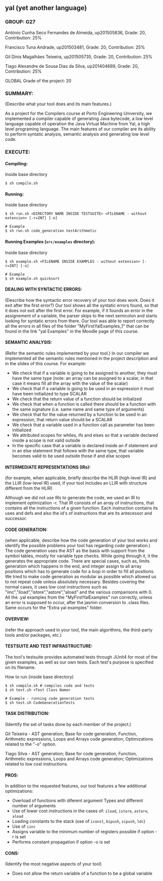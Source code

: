 ## yal (yet another language)

### GROUP: G27

António Cunha Seco Fernandes de Almeida, up201505836, Grade: 20, Contribution: 25%

Francisco Tuna Andrade, up201503481, Grade: 20, Contribution: 25%
  
Gil Dinis Magalhães Teixeira, up201505735, Grade: 20, Contribution: 25%

Tiago Alexandre de Sousa Dias da Silva, up201404689, Grade: 20, Contribution: 25%

GLOBAL Grade of the project: 20

### SUMMARY: 
(Describe what your tool does and its main features.)

As a project for the Compilers course at Porto Engineering University, we implemented a compiler capable of generating Java bytecode, a low level language capable of operation the Java Virtual Machine from Yal, a high level programing language. The main features of our compiler are its ability to perform syntatic analysis, semantic analysis and generating low level code.

### EXECUTE: 

#### Compiling:
Inside base directory
```
$ sh compile.sh
```

#### Running:
Inside base directory
```
$ sh run.sh <DIRECTORY NAME INSIDE TESTSUITE> <FILENAME - without extension> [-r=INT] [-o]

# Example
$ sh run.sh code_generation testArithmetic
```

#### Running Examples (`src/examples` directory):
Inside base directory
```
$ sh example.sh <FILENAME INSIDE EXAMPLES - without extension> [-r=INT] [-o]

# Example
$ sh example.sh quicksort
```

#### DEALING WITH SYNTACTIC ERRORS: 
(Describe how the syntactic error recovery of your tool does work. Does it exit after the first error?)
Our tool shows all the syntatic errors found, so that it does not exit after the first error. For example, if it founds an error in the assignement of a variable, the parser skips to the next semicolon and starts looking for syntatic errors from there. Our tool was able to report correctly all the errors in all files of the folder "MyFirstYalExamples_1" that can be found in the link "yal Examples" in the Moodle page of this course.

 

#### SEMANTIC ANALYSIS: 
(Refer the semantic rules implemented by your tool.)
In our compiler we implemented all the semantic rules mentioned in the project description and in the slides of this course. For example:
- We check that if a variable is going to be assigned to another, they must have the same type (note: an array can be assigned to a scalar, in that case it means fill all the array with the value of the scalar)
- We check that if a variable is going to be used in an expression it must have been initialized to type SCALAR
- We check that the return value of a function should be initialized
- We check that when a function is called there should be a function with the same signature (i.e. same name and same type of arguments)
- We check that for the value returned by a function to be used in an expression, that return value should be a SCALAR 
- We check that a variable used in a function call as parameter has been initialized
- We attributed scopes for whiles, ifs and elses so that a variable declared inside a scope is not valid outside
- In the specific case that a variable is declared inside an if statement and in an else statement that follows with the same type, that variable becomes valid to be used outside those if and else scopes  


 

#### INTERMEDIATE REPRESENTATIONS (IRs): 
(for example, when applicable, briefly describe the HLIR (high-level IR) and the LLIR (low-level IR) used, if your tool includes an LLIR with structure different from the HLIR)

Although we did not use IRs to generate the code, we used an IR to implement optimization -r. That IR consists of an array of instructions, that contains all the instructions of a given function. Each instruction contains its uses and defs and also the id's of instructions that are its antecessor and successor.

 

#### CODE GENERATION:
(when applicable, describe how the code generation of your tool works and identify the possible problems your tool has regarding code generation.)
The code generation uses the AST as the basis with support from the symbol tables, mostly for variable type checks. While going through it, it the generates the appropriate code. There are special cases, such as, limits generation which happens in the end, and integer assign to all array positions which has to generate code for a loop in order to fill all positions. We tried to make code generation as modular as possible which allowed us to not repeat code unless absolutely necessary. Besides covering the normal cases, it uses low cost instructions such as "iinc","iload","istore","astore","aload" and the various comparisons with 0. All the .yal examples from the "MyFirstYalExamples" run correctly, unless an error is supposed to occur, after the jasmin conversion to .class files. Same occurs for the "Extra yal examples" folder.

 

#### OVERVIEW: 
(refer the approach used in your tool, the main algorithms, the third-party tools and/or packages, etc.)


 

#### TESTSUITE AND TEST INFRASTRUCTURE: 

The tool's testsuite provides automated tests through JUnit4 for most of the given examples, as well as our own tests. Each test's purpose is specified on its filename. 

How to run (inside base directory)
```
$ sh compile.sh # compiles code and tests
$ sh test.sh <Test Class Name>

# Example - running code generation tests
$ sh test.sh CodeGenerationTests
```
 
#### TASK DISTRIBUTION: 
(Identify the set of tasks done by each member of the project.)

Gil Teixeira - AST generation; Base for code generation, Function, Arithmetic expressions, Loops and Arrays code generation; Optimizations related to the "-o" option.

Tiago Silva - AST generation; Base for code generation, Function, Arithmetic expressions, Loops and Arrays code generation; Optimizations related to low cost instructions.

 

#### PROS:

In addition to the requested features, our tool features a few additional optimizations:

  - Overload of functions with diferent argument Types and different number of arguments 
  - Use of lower cost instructions in the cases of: `iload`, `istore`, `astore`, `aload`
  - Loading constants to the stack (use of `iconst`, `bipush`, `sipush`, `ldc`)
  - Use of `iinc`
  - Assigns variable to the minimum number of registers possible if option -r is set
  - Performs constant propagation if option -o is set

#### CONS: 
(Identify the most negative aspects of your tool)
   - Does not allow the return variable of a function to be a global variable

